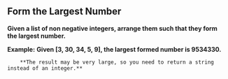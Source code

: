 ## Form the Largest Number ##

**Given a list of non negative integers, arrange them such that they form the largest number.**

**Example:** 
**Given [3, 30, 34, 5, 9], the largest formed number is 9534330.**

        **The result may be very large, so you need to return a string instead of an integer.**
